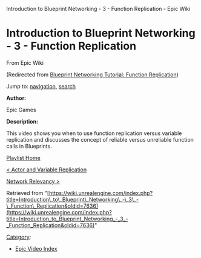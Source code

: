 Introduction to Blueprint Networking - 3 - Function Replication - Epic Wiki              

Introduction to Blueprint Networking - 3 - Function Replication
===============================================================

From Epic Wiki

(Redirected from [Blueprint Networking Tutorial: Function Replication](/index.php?title=Blueprint_Networking_Tutorial:_Function_Replication&redirect=no "Blueprint Networking Tutorial: Function Replication"))

Jump to: [navigation](#mw-navigation), [search](#p-search)

  

**Author:**

Epic Games

**Description:**

This video shows you when to use function replication versus variable replication and discusses the concept of reliable versus unreliable function calls in Blueprints.

  

[Playlist Home](/Category:Epic_Video_Playlists "Category:Epic Video Playlists")

[< Actor and Variable Replication](/Introduction_to_Blueprint_Networking_-_2_-_Actor_and_Variable_Replication "Introduction to Blueprint Networking - 2 - Actor and Variable Replication")

[Network Relevancy >](/Introduction_to_Blueprint_Networking_-_4_-_Network_Relevancy "Introduction to Blueprint Networking - 4 - Network Relevancy")

Retrieved from "[https://wiki.unrealengine.com/index.php?title=Introduction\_to\_Blueprint\_Networking\_-\_3\_-\_Function\_Replication&oldid=7636](https://wiki.unrealengine.com/index.php?title=Introduction_to_Blueprint_Networking_-_3_-_Function_Replication&oldid=7636)"

[Category](/Special:Categories "Special:Categories"):

*   [Epic Video Index](/index.php?title=Category:Epic_Video_Index&action=edit&redlink=1 "Category:Epic Video Index (page does not exist)")